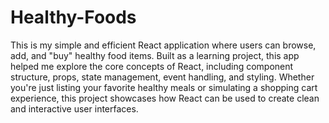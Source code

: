 # Healthy-Foods
This is my simple and efficient React application where users can browse, add, and "buy" healthy food items. Built as a learning project, this app helped me explore the core concepts of React, including component structure, props, state management, event handling, and styling.
Whether you're just listing your favorite healthy meals or simulating a shopping cart experience, this project showcases how React can be used to create clean and interactive user interfaces.
